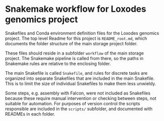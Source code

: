 # Snakemake workflow for Loxodes genomics project

Snakefiles and Conda environment definition files for the Loxodes genomics 
project. The top level Readme for this project is `README_root.md`, which
documents the folder structure of the main storage project folder.

These files should reside in a subfolder `workflow` of the main storage project. 
The Snakemake pipeline is called from there, so the paths in Snakemake rules are 
relative to the enclosing folder.

The main Snakefile is called `Snakefile`, and rules for discrete tasks are 
organized into separate Snakefiles that are included in the main Snakefile. This 
is to limit the size of individual Snakefiles to make them less unwieldy.

Some steps, e.g. assembly with Falcon, were not included as Snakefiles because
these require manual intervention or checking between steps, not suitable for
automation. For purposes of version control the scripts responsible are
included in the `scripts/` subfolder, and documented with READMEs in each
folder.
